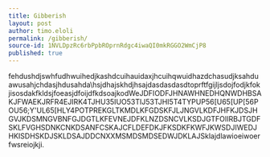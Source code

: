 ```yaml
---
title: Gibberish
layout: post
author: timo.eloli
permalink: /gibberish/
source-id: 1NVLDpzRc6rbPpbROprnRdgc4iwaQI0mkRGGO2WmCjP8
published: true
---
```

fehdushdjswhfudhwuihedjkashdcuihauidaxjhcuihqwuidhazdchasudjksahduawusahjchdasjhdusahda\hsjdhajskhdjhsajdasdasdasdtoprftfgijljsdojfodjkfokjisosdakfkldsjfoeasjdfoijdfkdsoajkodWeJDFIODFJHNAWHNEDHQNWDHBSAKJFWAEKJRFR4EJIRK4TJHU35IUO53TIJ53TJHI5T4TYPUP56[U65[UP[56POU56;Y'UL65[HLY4POTPREKGLTKMDLKFGDSKFJLJNGVLKDFJHFKJDSJHGVJKDSMNGVBNFGJDGTLKFEVNEJDFKLNZDSNCVLKSDJGTFOIIRBJTGDFSKLFVGHSDNKCNKDSANFCSKAJCFLDEFDKJFKSDKFKWFJKWSDJIWEDJHKISDHSKDJSKLDSAJDDCNXXMSMDSMDSEDWJDKLAJSklajdlawioeiwoerfwsreiojkji.

